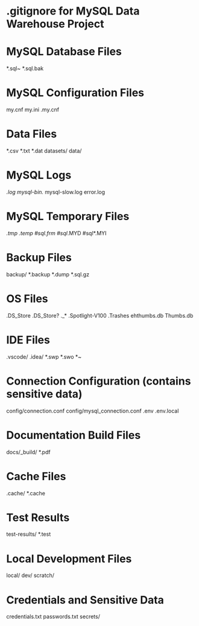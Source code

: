 # .gitignore for MySQL Data Warehouse Project

# MySQL Database Files
*.sql~
*.sql.bak

# MySQL Configuration Files
my.cnf
my.ini
.my.cnf

# Data Files
*.csv
*.txt
*.dat
datasets/
data/

# MySQL Logs
*.log
mysql-bin.*
mysql-slow.log
error.log

# MySQL Temporary Files
*.tmp
*.temp
#sql*.frm
#sql*.MYD
#sql*.MYI

# Backup Files
backup/
*.backup
*.dump
*.sql.gz

# OS Files
.DS_Store
.DS_Store?
._*
.Spotlight-V100
.Trashes
ehthumbs.db
Thumbs.db

# IDE Files
.vscode/
.idea/
*.swp
*.swo
*~

# Connection Configuration (contains sensitive data)
config/connection.conf
config/mysql_connection.conf
.env
.env.local

# Documentation Build Files
docs/_build/
*.pdf

# Cache Files
.cache/
*.cache

# Test Results
test-results/
*.test

# Local Development Files
local/
dev/
scratch/

# Credentials and Sensitive Data
credentials.txt
passwords.txt
secrets/
